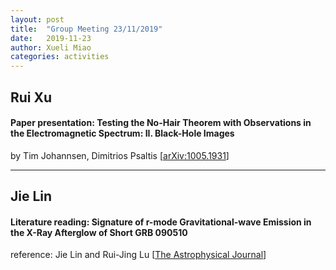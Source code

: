 ```yaml
---
layout: post
title:  "Group Meeting 23/11/2019"
date:   2019-11-23
author: Xueli Miao
categories: activities
---
```




## Rui Xu

#### Paper presentation: Testing the No-Hair Theorem with Observations in the Electromagnetic Spectrum: II. Black-Hole Images

by Tim Johannsen, Dimitrios Psaltis [[arXiv:1005.1931](https://arxiv.org/abs/1005.1931)]

---


## Jie Lin

#### Literature reading: Signature of r-mode Gravitational-wave Emission in the X-Ray Afterglow of Short GRB 090510

reference: Jie Lin and Rui-Jing Lu [[The Astrophysical Journal](https://iopscience.iop.org/article/10.3847/1538-4357/aaf72f)]
